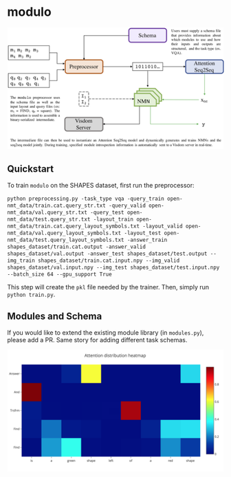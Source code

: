 # modulo
![](imgs/overview.png "modulo")


## Quickstart
To train `modulo` on the SHAPES dataset, first run the preprocessor:
```
python preprocessing.py -task_type vqa -query_train open-nmt_data/train.cat.query_str.txt -query_valid open-nmt_data/val.query_str.txt -query_test open-nmt_data/test.query_str.txt -layout_train open-nmt_data/train.cat.query_layout_symbols.txt -layout_valid open-nmt_data/val.query_layout_symbols.txt -layout_test open-nmt_data/test.query_layout_symbols.txt -answer_train shapes_dataset/train.cat.output -answer_valid shapes_dataset/val.output -answer_test shapes_dataset/test.output --img_train shapes_dataset/train.cat.input.npy --img_valid shapes_dataset/val.input.npy --img_test shapes_dataset/test.input.npy --batch_size 64 --gpu_support True
```

This step will create the `pkl` file needed by the trainer. Then, simply run `python train.py`.

## Modules and Schema
If you would like to extend the existing module library (in `modules.py`), please add a PR. Same story for adding different task schemas.

![](imgs/heatmap.png "modulo")
